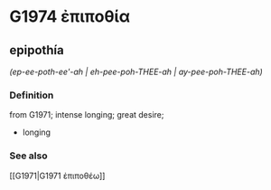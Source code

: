 # G1974 ἐπιποθία

## epipothía

_(ep-ee-poth-ee'-ah | eh-pee-poh-THEE-ah | ay-pee-poh-THEE-ah)_

### Definition

from G1971; intense longing; great desire; 

- longing

### See also

[[G1971|G1971 ἐπιποθέω]]
